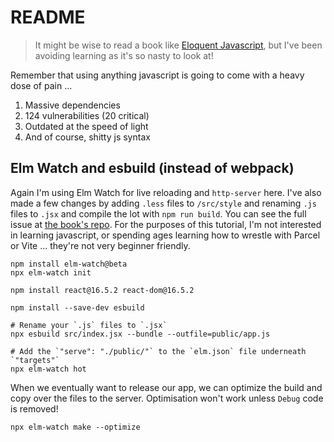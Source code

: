 # README

> It might be wise to read a book like [Eloquent Javascript](https://eloquentjavascript.net), but I've been avoiding learning as it's so nasty to look at!

Remember that using anything javascript is going to come with a heavy dose of pain ...

1. Massive dependencies
2. 124 vulnerabilities (20 critical)
3. Outdated at the speed of light
4. And of course, shitty js syntax

## Elm Watch and esbuild (instead of webpack)

Again I'm using Elm Watch for live reloading and `http-server` here. I've also made a few changes by adding `.less` files to `/src/style` and renaming `.js` files to `.jsx` and compile the lot with `npm run build`. You can see the full issue at [the book's repo](https://github.com/jfairbank/programming-elm.com/issues/17). For the purposes of this tutorial, I'm not interested in learning javascript, or spending ages learning how to wrestle with Parcel or Vite ... they're not very beginner friendly.

```terminal
npm install elm-watch@beta
npx elm-watch init

npm install react@16.5.2 react-dom@16.5.2

npm install --save-dev esbuild

# Rename your `.js` files to `.jsx`
npx esbuild src/index.jsx --bundle --outfile=public/app.js

# Add the `"serve": "./public/"` to the `elm.json` file underneath `"targets"`
npx elm-watch hot
```

When we eventually want to release our app, we can optimize the build and copy over the files to the server. Optimisation won't work unless `Debug` code is removed!

```terminal
npx elm-watch make --optimize
```
